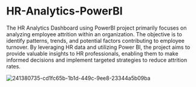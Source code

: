 # HR-Analytics-PowerBI

The HR Analytics Dashboard using PowerBI project primarily focuses on analyzing employee attrition within an organization. The objective is to identify patterns, trends, and potential factors contributing to employee turnover. By leveraging HR data and utilizing Power BI, the project aims to provide valuable insights to HR professionals, enabling them to make informed decisions and implement targeted strategies to reduce attrition rates.

![241380735-cd1fc65b-1b1d-449c-9ee8-23344a5b09ba](https://github.com/user-attachments/assets/cbd7b2da-157b-44e9-94bc-ff449edd3647)
